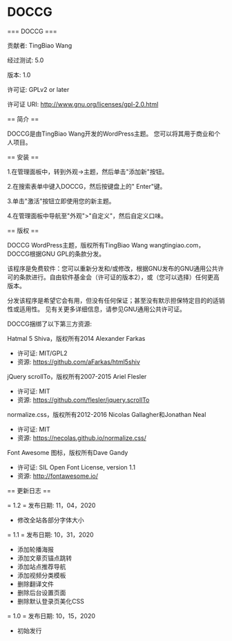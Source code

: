 # DOCCG
=== DOCCG ===

贡献者: TingBiao Wang

经过测试: 5.0

版本: 1.0

许可证: GPLv2 or later

许可证 URI: http://www.gnu.org/licenses/gpl-2.0.html

== 简介 ==

DOCCG是由TingBiao Wang开发的WordPress主题。 您可以将其用于商业和个人项目。

== 安装 ==

1.在管理面板中，转到外观->主题，然后单击"添加新"按钮。

2.在搜索表单中键入DOCCG，然后按键盘上的" Enter"键。

3.单击"激活"按钮立即使用您的新主题。

4.在管理面板中导航至"外观">"自定义"，然后自定义口味。

== 版权 ==

DOCCG WordPress主题，版权所有TingBiao Wang wangtingiao.com，DOCCG根据GNU GPL的条款分发。

该程序是免费软件：您可以重新分发和/或修改，根据GNU发布的GNU通用公共许可的条款进行。自由软件基金会（许可证的版本2），或（您可以选择）任何更高版本。

分发该程序是希望它会有用，但没有任何保证；甚至没有默示担保特定目的的适销性或适用性。 见有关更多详细信息，请参见GNU通用公共许可证。

DOCCG捆绑了以下第三方资源:

Hatmal 5 Shiva，版权所有2014 Alexander Farkas
* 许可证: MIT/GPL2
* 资源: https://github.com/aFarkas/html5shiv

jQuery scrollTo，版权所有2007-2015 Ariel Flesler
* 许可证: MIT
* 资源: https://github.com/flesler/jquery.scrollTo

normalize.css，版权所有2012-2016 Nicolas Gallagher和Jonathan Neal
* 许可证: MIT
* 资源: https://necolas.github.io/normalize.css/

Font Awesome 图标，版权所有Dave Gandy
* 许可证: SIL Open Font License, version 1.1
* 资源: http://fontawesome.io/

== 更新日志 ==

= 1.2 =
发布日期: 11，04，2020

* 修改全站各部分字体大小

= 1.1 =
发布日期: 10，31，2020

* 添加轮播海报
* 添加文章页锚点跳转
* 添加站点推荐导航
* 添加视频分类模板
* 删除翻译文件
* 删除后台设置页面
* 删除默认登录页美化CSS

= 1.0 =
发布日期: 10，15，2020

* 初始发行

